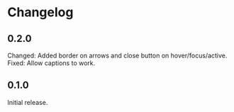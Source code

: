 # Changelog

## 0.2.0
Changed: Added border on arrows and close button on hover/focus/active.
Fixed: Allow captions to work.

## 0.1.0
Initial release.
